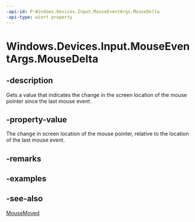 ----api-id: P:Windows.Devices.Input.MouseEventArgs.MouseDelta
-api-type: winrt property
---<!-- Property syntaxpublic Windows.Devices.Input.MouseDelta MouseDelta { get; }--># Windows.Devices.Input.MouseEventArgs.MouseDelta## -descriptionGets a value that indicates the change in the screen location of the mouse pointer since the last mouse event.## -property-valueThe change in screen location of the mouse pointer, relative to the location of the last mouse event.## -remarks## -examples## -see-also[MouseMoved](mousedevice_mousemoved.md)